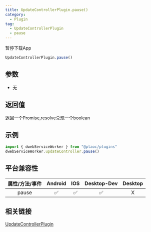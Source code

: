 ```yaml
---
title: UpdateControllerPlugin.pause()
category:
  - Plugin
tag:
  - UpdateControllerPlugin
  - pause
---
```


暂停下载App

```js
UpdateControllerPlugin.pause()
```

## 参数

  - 无

## 返回值

  返回一个Promise,resolve兑现一个boolean

## 示例
```js
import { dwebServiceWorker } from "@plaoc/plugins"
dwebServiceWorker.updateController.pause()
```

## 平台兼容性

| 属性/方法/事件 | Android | IOS | Desktop-Dev | Desktop |
|:------------:|:-------:|:---:|:-----------:|:-------:|
| pause        | ✅       | ✅  | ✅          | X       |

## 相关链接

[UpdateControllerPlugin](./index.md)


